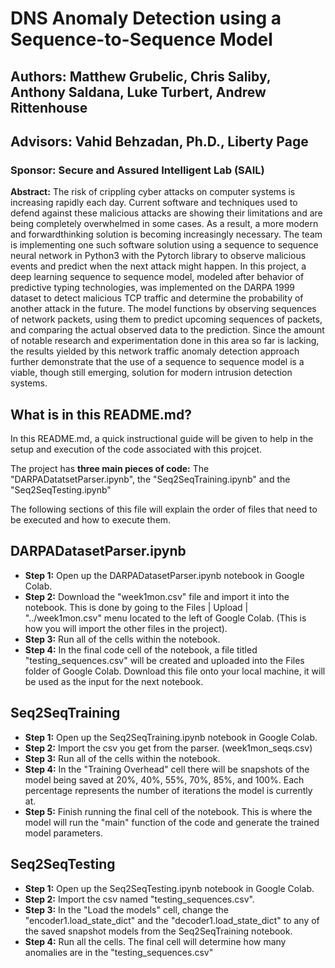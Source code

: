 # DNS Anomaly Detection using a Sequence-to-Sequence Model  
## **Authors:** Matthew Grubelic, Chris Saliby, Anthony Saldana, Luke Turbert, Andrew Rittenhouse  
## Advisors: Vahid Behzadan, Ph.D., Liberty Page 
### Sponsor: Secure and Assured Intelligent Lab (SAIL)  
**Abstract:**
The risk of crippling cyber attacks on computer systems is increasing rapidly each day. Current software and techniques used to defend against these malicious attacks are showing their limitations and are being completely overwhelmed in some cases. As a result, a more modern and forwardthinking solution is becoming increasingly necessary. The team is implementing one such software solution using a sequence to sequence neural network in Python3 with the Pytorch library to observe malicious events and predict when the next attack might happen. In this project, a deep learning sequence to sequence model, modeled after behavior of predictive typing technologies, was implemented on the DARPA 1999 dataset to detect malicious TCP traffic and determine the probability of another attack in the future. The model functions by observing sequences of network packets, using them to predict upcoming sequences of packets, and comparing the actual observed data to the prediction. Since the amount of notable research and experimentation done in this area so far is lacking, the results yielded by this network traffic anomaly detection approach further demonstrate that the use of a sequence to sequence model is a viable, though still emerging, solution for modern intrusion detection systems.  


## What is in this README.md? 

In this README.md, a quick instructional guide will be given to help in the setup and execution of the code associated with this projcet.

The project has **three main pieces of code:** The "DARPADatatsetParser.ipynb", the "Seq2SeqTraining.ipynb" and the "Seq2SeqTesting.ipynb"

The following sections of this file will explain the order of files that need to be executed and how to execute them. 

## DARPADatasetParser.ipynb 
* **Step 1:** Open up the DARPADatasetParser.ipynb notebook in Google Colab.
* **Step 2:** Download the "week1mon.csv" file and import it into the notebook. This is done by going to the Files | Upload | "../week1mon.csv" menu located to the left of Google Colab. (This is how you will import the other files in the project). 
* **Step 3:** Run all of the cells within the notebook. 
* **Step 4:** In the final code cell of the notebook, a file titled "testing_sequences.csv" will be created and uploaded into the Files folder of Google Colab. Download this file onto your local machine, it will be used as the input for the next notebook. 


## Seq2SeqTraining
* **Step 1:** Open up the Seq2SeqTraining.ipynb notebook in Google Colab.
* **Step 2:** Import the csv you get from the parser. (week1mon_seqs.csv)
* **Step 3:** Run all of the cells within the notebook.
* **Step 4:** In the "Training Overhead" cell there will be snapshots of the model being saved at 20%, 40%, 55%, 70%, 85%, and 100%. Each percentage represents the number of iterations the model is currently at.
* **Step 5:** Finish running the final cell of the notebook. This is where the model will run the "main" function of the code and generate the trained model parameters. 


## Seq2SeqTesting
* **Step 1:** Open up the Seq2SeqTesting.ipynb notebook in Google Colab.
* **Step 2:** Import the csv named "testing_sequences.csv".
* **Step 3:** In the "Load the models" cell, change the "encoder1.load_state_dict" and the "decoder1.load_state_dict" to any of the saved snapshot models from the Seq2SeqTraining notebook.
* **Step 4:** Run all the cells. The final cell will determine how many anomalies are in the "testing_sequences.csv"
